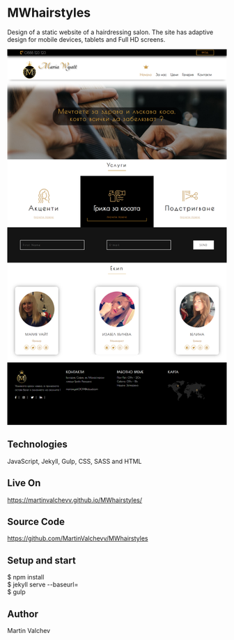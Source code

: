 # MWhairstyles

Design of a static website of a hairdressing salon. 
The site has adaptive design for mobile devices, tablets and Full HD screens.

![](img/screenshot/MWhairstyles-2018-12-05-17_51_24.png)

## Technologies

JavaScript, Jekyll, Gulp, CSS, SASS and HTML

## Live On

https://martinvalchevv.github.io/MWhairstyles/


## Source Code

https://github.com/MartinValchevv/MWhairstyles

## Setup and start

$ npm install  
$ jekyll serve --baseurl=  
$ gulp

## Author
Martin Valchev 
